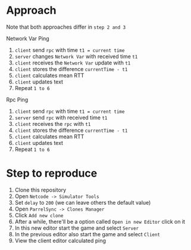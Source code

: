 # Approach
Note that both approaches differ in `step 2 and 3`

Network Var Ping
1. `client` send `rpc` with time `t1 = current time`
2. `server` changes `Network Var` with received time `t1`
3. `client` receives the `Network Var` update with `t1`
4. `client` stores the difference `currentTime - t1`
5. `client` calculates mean RTT
6. `client` updates text
7. Repeat `1 to 6`

Rpc Ping
1. `client` send `rpc` with time `t1 = current time`
2. `server` send `rpc` with received time `t1`
3. `client` receives the `rpc` with `t1`
4. `client` stores the difference `currentTime - t1`
5. `client` calculates mean RTT
6. `client` updates text
7. Repeat `1 to 6`

# Step to reproduce

1. Clone this repository
2. Open `Netcode -> Simulator Tools`
3. Set `delay` to `200` (we can leave others the default value)
4. Open `ParrelSync -> Clones Manager`
5. Click `Add new clone`
6. After a while, there'll be a option called `Open in new Editor` click on it
7. In this new editor start the game and select `Server`
8. In the previous editor also start the game and select `Client`
9. View the client editor calculated ping
